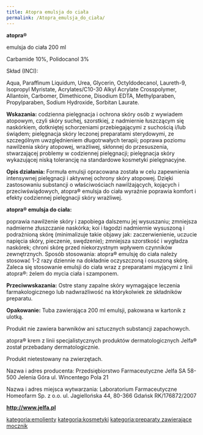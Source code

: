 ```yaml
---
title: Atopra emulsja do ciała
permalink: /Atopra_emulsja_do_ciała/
---
```


**atopra®**

emulsja do ciała 200 ml

Carbamide 10%, Polidocanol 3%

Skład (INCI):

Aqua, Paraffinum Liquidum, Urea, Glycerin, Octyldodecanol, Laureth-9, Isopropyl Myristate, Acrylates/C10-30 Alkyl Acrylate Crosspolymer, Allantoin, Carbomer, Dimethicone, Disodium EDTA, Methylparaben, Propylparaben, Sodium Hydroxide, Sorbitan Laurate.

**Wskazania:** codzienna pielęgnacja i ochrona skóry osób z wywiadem atopowym, czyli skóry suchej, szorstkiej, z nadmiernie łuszczącym się naskórkiem, dotkniętej schorzeniami przebiegającymi z suchością i/lub świądem; pielęgnacja skóry leczonej preparatami sterydowymi, ze szczególnym uwzględnieniem długotrwałych terapii; poprawa poziomu nawilżenia skóry atopowej, wrażliwej, skłonnej do przesuszenia, stwarzającej problemy w codziennej pielęgnacji; pielęgnacja skóry wykazującej niską tolerancję na standardowe kosmetyki pielęgnacyjne.

**Opis działania:** Formuła emulsji opracowana została w celu zapewnienia intensywnej pielęgnacji i aktywnej ochrony skóry atopowej. Dzięki zastosowaniu substancji o właściwościach nawilżających, kojących i przeciwświądowych, atopra® emulsja do ciała wyraźnie poprawia komfort i efekty codziennej pielęgnacji skóry wrażliwej.

**atopra® emulsja do ciała:**

poprawia nawilżenie skóry i zapobiega dalszemu jej wysuszaniu; zmniejsza nadmierne złuszczanie naskórka; koi i łagodzi nadmiernie wysuszoną i podrażnioną skórę (minimalizuje takie objawy jak: zaczerwienienie, uczucie napięcia skóry, pieczenie, swędzenie); zmniejsza szorstkość i wygładza naskórek; chroni skórę przed niekorzystnym wpływem czynników zewnętrznych. Sposób stosowania: atopra® emulsję do ciała należy stosować 1-2 razy dziennie na dokładnie oczyszczoną i osuszoną skórę. Zaleca się stosowanie emulsji do ciała wraz z preparatami myjącymi z linii atopra®: żelem do mycia ciała i szamponem.

**Przeciwwskazania:** Ostre stany zapalne skóry wymagające leczenia farmakologicznego lub nadwrażliwość na którykolwiek ze składników preparatu.

**Opakowanie:** Tuba zawierająca 200 ml emulsji, pakowana w kartonik z ulotką.

Produkt nie zawiera barwników ani sztucznych substancji zapachowych.

atopra® krem z linii specjalistycznych produktów dermatologicznych Jelfa® został przebadany dermatologicznie.

Produkt nietestowany na zwierzętach.

Nazwa i adres producenta: Przedsiębiorstwo Farmaceutyczne Jelfa SA 58-500 Jelenia Góra ul. Wincentego Pola 21

Nazwa i adres miejsca wytwarzania: Laboratorium Farmaceutyczne Homeofarm Sp. z o.o. ul. Jagiellońska 44, 80-366 Gdańsk RK/176872/2007

**<http://www.jelfa.pl>**

[kategoria:emolienty](/kategoria:emolienty "wikilink") [kategoria:kosmetyki](/kategoria:kosmetyki "wikilink") [kategoria:preparaty zawierające mocznik](/kategoria:preparaty_zawierające_mocznik "wikilink")